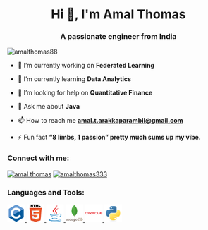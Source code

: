 <h1 align="center">Hi 👋, I'm Amal Thomas</h1>
<h3 align="center">A passionate engineer from India</h3>

<p align="left"> <img src="https://komarev.com/ghpvc/?username=amalthomas88&label=Profile%20views&color=0e75b6&style=flat" alt="amalthomas88" /> </p>

- 🔭 I’m currently working on **Federated Learning**

- 🌱 I’m currently learning **Data Analytics**

- 🤝 I’m looking for help on **Quantitative Finance**

- 💬 Ask me about **Java**

- 📫 How to reach me **amal.t.arakkaparambil@gmail.com**

- ⚡ Fun fact **“8 limbs, 1 passion” pretty much sums up my vibe.**

<h3 align="left">Connect with me:</h3>
<p align="left">
<a href="https://linkedin.com/in/amal thomas" target="blank"><img align="center" src="https://raw.githubusercontent.com/rahuldkjain/github-profile-readme-generator/master/src/images/icons/Social/linked-in-alt.svg" alt="amal thomas" height="30" width="40" /></a>
<a href="https://kaggle.com/amalthomas333" target="blank"><img align="center" src="https://raw.githubusercontent.com/rahuldkjain/github-profile-readme-generator/master/src/images/icons/Social/kaggle.svg" alt="amalthomas333" height="30" width="40" /></a>
</p>

<h3 align="left">Languages and Tools:</h3>
<p align="left"> <a href="https://www.cprogramming.com/" target="_blank" rel="noreferrer"> <img src="https://raw.githubusercontent.com/devicons/devicon/master/icons/c/c-original.svg" alt="c" width="40" height="40"/> </a> <a href="https://www.w3.org/html/" target="_blank" rel="noreferrer"> <img src="https://raw.githubusercontent.com/devicons/devicon/master/icons/html5/html5-original-wordmark.svg" alt="html5" width="40" height="40"/> </a> <a href="https://www.java.com" target="_blank" rel="noreferrer"> <img src="https://raw.githubusercontent.com/devicons/devicon/master/icons/java/java-original.svg" alt="java" width="40" height="40"/> </a> <a href="https://www.mongodb.com/" target="_blank" rel="noreferrer"> <img src="https://raw.githubusercontent.com/devicons/devicon/master/icons/mongodb/mongodb-original-wordmark.svg" alt="mongodb" width="40" height="40"/> </a> <a href="https://www.oracle.com/" target="_blank" rel="noreferrer"> <img src="https://raw.githubusercontent.com/devicons/devicon/master/icons/oracle/oracle-original.svg" alt="oracle" width="40" height="40"/> </a> <a href="https://www.python.org" target="_blank" rel="noreferrer"> <img src="https://raw.githubusercontent.com/devicons/devicon/master/icons/python/python-original.svg" alt="python" width="40" height="40"/> </a> </p>
